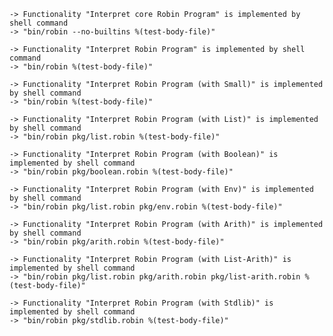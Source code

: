     -> Functionality "Interpret core Robin Program" is implemented by shell command
    -> "bin/robin --no-builtins %(test-body-file)"

    -> Functionality "Interpret Robin Program" is implemented by shell command
    -> "bin/robin %(test-body-file)"

    -> Functionality "Interpret Robin Program (with Small)" is implemented by shell command
    -> "bin/robin %(test-body-file)"

    -> Functionality "Interpret Robin Program (with List)" is implemented by shell command
    -> "bin/robin pkg/list.robin %(test-body-file)"

    -> Functionality "Interpret Robin Program (with Boolean)" is implemented by shell command
    -> "bin/robin pkg/boolean.robin %(test-body-file)"

    -> Functionality "Interpret Robin Program (with Env)" is implemented by shell command
    -> "bin/robin pkg/list.robin pkg/env.robin %(test-body-file)"

    -> Functionality "Interpret Robin Program (with Arith)" is implemented by shell command
    -> "bin/robin pkg/arith.robin %(test-body-file)"

    -> Functionality "Interpret Robin Program (with List-Arith)" is implemented by shell command
    -> "bin/robin pkg/list.robin pkg/arith.robin pkg/list-arith.robin %(test-body-file)"

    -> Functionality "Interpret Robin Program (with Stdlib)" is implemented by shell command
    -> "bin/robin pkg/stdlib.robin %(test-body-file)"
